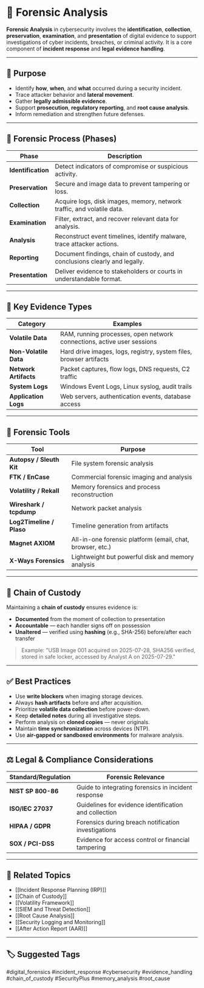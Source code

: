 # 🧬 Forensic Analysis

**Forensic Analysis** in cybersecurity involves the **identification**, **collection**, **preservation**, **examination**, and **presentation** of digital evidence to support investigations of cyber incidents, breaches, or criminal activity. It is a core component of **incident response** and **legal evidence handling**.

---

## 🎯 Purpose

- Identify **how**, **when**, and **what** occurred during a security incident.
- Trace attacker behavior and **lateral movement**.
- Gather **legally admissible evidence**.
- Support **prosecution**, **regulatory reporting**, and **root cause analysis**.
- Inform remediation and strengthen future defenses.

---

## 🧱 Forensic Process (Phases)

| Phase             | Description                                                                 |
|-------------------|-----------------------------------------------------------------------------|
| **Identification** | Detect indicators of compromise or suspicious activity.                    |
| **Preservation**   | Secure and image data to prevent tampering or loss.                        |
| **Collection**     | Acquire logs, disk images, memory, network traffic, and volatile data.     |
| **Examination**    | Filter, extract, and recover relevant data for analysis.                   |
| **Analysis**       | Reconstruct event timelines, identify malware, trace attacker actions.     |
| **Reporting**      | Document findings, chain of custody, and conclusions clearly and legally.  |
| **Presentation**   | Deliver evidence to stakeholders or courts in understandable format.       |

---

## 🧠 Key Evidence Types

| Category         | Examples                                                               |
|------------------|------------------------------------------------------------------------|
| **Volatile Data** | RAM, running processes, open network connections, active user sessions |
| **Non-Volatile Data** | Hard drive images, logs, registry, system files, browser artifacts |
| **Network Artifacts** | Packet captures, flow logs, DNS requests, C2 traffic              |
| **System Logs**    | Windows Event Logs, Linux syslog, audit trails                       |
| **Application Logs**| Web servers, authentication events, database access                 |

---

## 🔧 Forensic Tools

| Tool                | Purpose                                                  |
|---------------------|----------------------------------------------------------|
| **Autopsy / Sleuth Kit** | File system forensic analysis                        |
| **FTK / EnCase**     | Commercial forensic imaging and analysis                 |
| **Volatility / Rekall** | Memory forensics and process reconstruction          |
| **Wireshark / tcpdump** | Network packet analysis                               |
| **Log2Timeline / Plaso** | Timeline generation from artifacts                  |
| **Magnet AXIOM**     | All-in-one forensic platform (email, chat, browser, etc.) |
| **X-Ways Forensics** | Lightweight but powerful disk and memory analysis        |

---

## 🔐 Chain of Custody

Maintaining a **chain of custody** ensures evidence is:

- **Documented** from the moment of collection to presentation
- **Accountable** — each handler signs off on possession
- **Unaltered** — verified using **hashing** (e.g., SHA-256) before/after each transfer

> Example: "USB Image 001 acquired on 2025-07-28, SHA256 verified, stored in safe locker, accessed by Analyst A on 2025-07-29."

---

## ✅ Best Practices

- Use **write blockers** when imaging storage devices.
- Always **hash artifacts** before and after acquisition.
- Prioritize **volatile data collection** before power-down.
- Keep **detailed notes** during all investigative steps.
- Perform analysis on **cloned copies** — never originals.
- Maintain **time synchronization** across devices (NTP).
- Use **air-gapped or sandboxed environments** for malware analysis.

---

## ⚖️ Legal & Compliance Considerations

| Standard/Regulation      | Forensic Relevance                                        |
|---------------------------|-----------------------------------------------------------|
| **NIST SP 800-86**         | Guide to integrating forensics in incident response      |
| **ISO/IEC 27037**          | Guidelines for evidence identification and collection    |
| **HIPAA / GDPR**           | Forensics during breach notification investigations      |
| **SOX / PCI-DSS**          | Evidence for access control or financial tampering       |

---

## 🧩 Related Topics

- [[Incident Response Planning (IRP)]]
- [[Chain of Custody]]
- [[Volatility Framework]]
- [[SIEM and Threat Detection]]
- [[Root Cause Analysis]]
- [[Security Logging and Monitoring]]
- [[After Action Report (AAR)]]

---

## 🏷 Suggested Tags

#digital_forensics #incident_response #cybersecurity #evidence_handling #chain_of_custody #SecurityPlus #memory_analysis #root_cause
